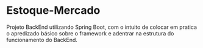 # Estoque-Mercado
Projeto BackEnd utilizando Spring Boot, com o intuito de colocar em pratica o apredizado básico sobre o framework e adentrar na estrutura do funcionamento do BackEnd.

